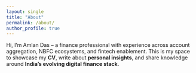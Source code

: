 ```yaml
---
layout: single
title: "About"
permalink: /about/
author_profile: true
---
```


Hi, I’m Amlan Das – a finance professional with experience across account aggregation, NBFC ecosystems, and fintech enablement. This is my space to showcase my **CV**, write about **personal insights**, and share knowledge around **India’s evolving digital finance stack**.
